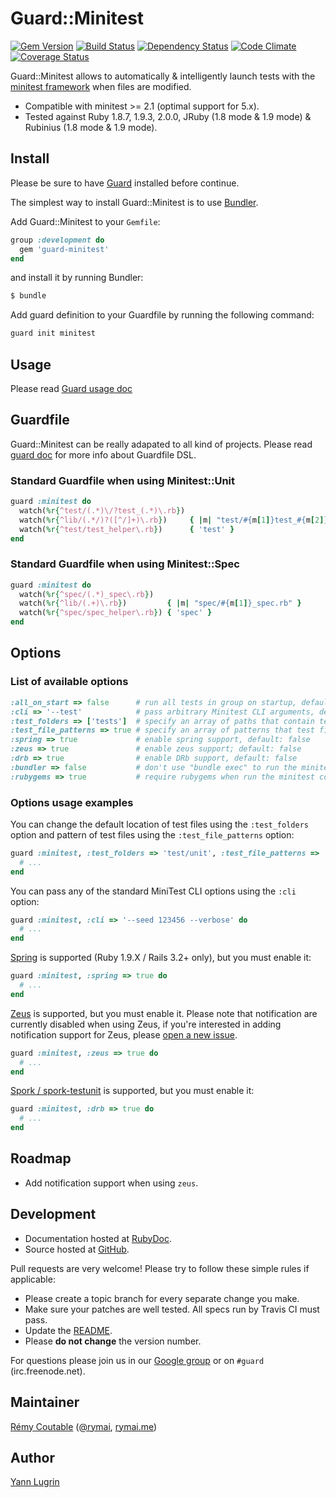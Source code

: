 # Guard::Minitest
[![Gem Version](https://badge.fury.io/rb/guard-minitest.png)](http://badge.fury.io/rb/guard-minitest) [![Build Status](https://travis-ci.org/guard/guard-minitest.png?branch=master)](https://travis-ci.org/guard/guard-minitest) [![Dependency Status](https://gemnasium.com/guard/guard-minitest.png)](https://gemnasium.com/guard/guard-minitest) [![Code Climate](https://codeclimate.com/github/guard/guard-minitest.png)](https://codeclimate.com/github/guard/guard-minitest) [![Coverage Status](https://coveralls.io/repos/guard/guard-minitest/badge.png?branch=master)](https://coveralls.io/r/guard/guard-minitest)

Guard::Minitest allows to automatically & intelligently launch tests with the
[minitest framework](https://github.com/seattlerb/minitest) when files are modified.

* Compatible with minitest >= 2.1 (optimal support for 5.x).
* Tested against Ruby 1.8.7, 1.9.3, 2.0.0, JRuby (1.8 mode & 1.9 mode) & Rubinius (1.8 mode & 1.9 mode).

## Install

Please be sure to have [Guard](http://github.com/guard/guard) installed before continue.

The simplest way to install Guard::Minitest is to use [Bundler](http://gembundler.com/).

Add Guard::Minitest to your `Gemfile`:

```ruby
group :development do
  gem 'guard-minitest'
end
```

and install it by running Bundler:

```bash
$ bundle
```

Add guard definition to your Guardfile by running the following command:

```bash
guard init minitest
```

## Usage

Please read [Guard usage doc](http://github.com/guard/guard#readme)

## Guardfile

Guard::Minitest can be really adapated to all kind of projects.
Please read [guard doc](http://github.com/guard/guard#readme) for more info about Guardfile DSL.

### Standard Guardfile when using Minitest::Unit

```ruby
guard :minitest do
  watch(%r{^test/(.*)\/?test_(.*)\.rb})
  watch(%r{^lib/(.*/)?([^/]+)\.rb})     { |m| "test/#{m[1]}test_#{m[2]}.rb" }
  watch(%r{^test/test_helper\.rb})      { 'test' }
end
```

### Standard Guardfile when using Minitest::Spec

```ruby
guard :minitest do
  watch(%r{^spec/(.*)_spec\.rb})
  watch(%r{^lib/(.+)\.rb})         { |m| "spec/#{m[1]}_spec.rb" }
  watch(%r{^spec/spec_helper\.rb}) { 'spec' }
end
```

## Options

### List of available options

```ruby
:all_on_start => false      # run all tests in group on startup, default: true
:cli => '--test'            # pass arbitrary Minitest CLI arguments, default: ''
:test_folders => ['tests']  # specify an array of paths that contain test files, default: %w[test spec]
:test_file_patterns => true # specify an array of patterns that test files must match in order to be run, default: %w[*_test.rb test_*.rb *_spec.rb]
:spring => true             # enable spring support, default: false
:zeus => true               # enable zeus support; default: false
:drb => true                # enable DRb support, default: false
:bundler => false           # don't use "bundle exec" to run the minitest command, default: true
:rubygems => true           # require rubygems when run the minitest command (only if bundler is disabled), default: false
```

### Options usage examples

You can change the default location of test files using the `:test_folders` option and pattern of test files using the `:test_file_patterns` option:

```ruby
guard :minitest, :test_folders => 'test/unit', :test_file_patterns => '*_test.rb' do
  # ...
end
```

You can pass any of the standard MiniTest CLI options using the `:cli` option:

```ruby
guard :minitest, :cli => '--seed 123456 --verbose' do
  # ...
end
```

[Spring](https://github.com/jonleighton/spring) is supported (Ruby 1.9.X / Rails 3.2+ only), but you must enable it:

```ruby
guard :minitest, :spring => true do
  # ...
end
```

[Zeus](https://github.com/burke/zeus) is supported, but you must enable it.
Please note that notification are currently disabled when using Zeus, if
you're interested in adding notification support for Zeus, please
[open a new issue](https://github.com/guard/guard-minitest/issues/new).

```ruby
guard :minitest, :zeus => true do
  # ...
end
```

[Spork / spork-testunit](https://github.com/sporkrb/spork-testunit) is supported, but you must enable it:

```ruby
guard :minitest, :drb => true do
  # ...
end
```

## Roadmap

* Add notification support when using `zeus`.

## Development

* Documentation hosted at [RubyDoc](http://rubydoc.info/github/guard/guard-minitest/master/frames).
* Source hosted at [GitHub](https://github.com/guard/guard-minitest).

Pull requests are very welcome! Please try to follow these simple rules if applicable:

* Please create a topic branch for every separate change you make.
* Make sure your patches are well tested. All specs run by Travis CI must pass.
* Update the [README](https://github.com/guard/guard-minitest/blob/master/README.md).
* Please **do not change** the version number.

For questions please join us in our [Google group](http://groups.google.com/group/guard-dev) or on
`#guard` (irc.freenode.net).

## Maintainer

[Rémy Coutable](https://github.com/rymai) ([@rymai](http://twitter.com/rymai), [rymai.me](http://rymai.me))

## Author

[Yann Lugrin](https://github.com/yannlugrin)
